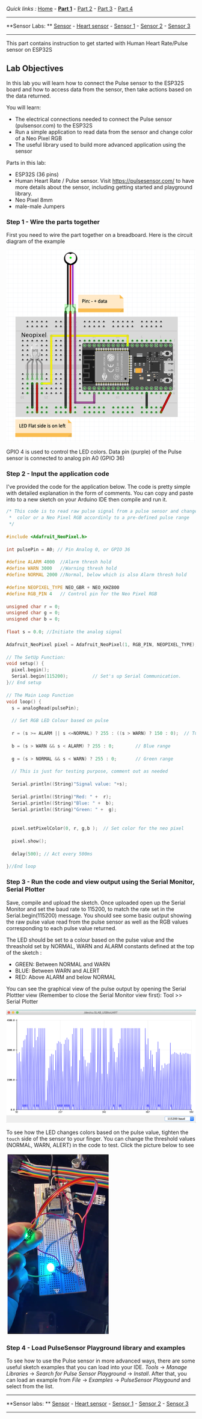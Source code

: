 
*Quick links :*
[Home](/README.md) - [**Part 1**](../part1/README.md) - [Part 2](../part2/README.md) - [Part 3](../part3/README.md) - [Part 4](../part4/README.md)

***
**Sensor Labs: ** [Sensor](./README.md) - [Heart sensor](./PULSE+RGB.md) - [Sensor 1](./SENSOR1.md) - [Sensor 2](./SENSOR2.md) - [Sensor 3](./SENSOR3.md)
***

This part contains instruction to get started with Human Heart Rate/Pulse sensor on ESP32S

## Lab Objectives

In this lab you will learn how to connect the Pulse sensor to the ESP32S board and how to access data from the sensor, then take actions based on the data returned.

You will learn:

- The electrical connections needed to connect the Pulse sensor (pulsensor.com) to the ESP32S
- Run a simple application to read data from the sensor and change color of a Neo Pixel RGB
- The useful library used to build more advanced application using the sensor

Parts in this lab:

- ESP32S (36 pins)
- Human Heart Rate / Pulse sensor. Visit https://pulsesensor.com/ to have more details about the sensor, including getting started and playground library.
- Neo Pixel 8mm 
- male-male Jumpers

### Step 1 - Wire the parts together

First you need to wire the part together on a breadboard. Here is the circuit diagram of the example

![ESP32S pulse wiring](../images/ESP32S+Pulse+Neopixel-LED.png)

GPIO 4 is used to control the LED colors. Data pin (purple) of the Pulse sensor is connected to analog pin A0 (GPIO 36)

### Step 2 - Input the application code

I've provided the code for the application below. The code is pretty simple with detailed explanation in the form of comments. You can copy and paste into to a new sketch on your Arduino IDE then compile and run it.


```C++
/* This code is to read raw pulse signal from a pulse sensor and change the 
 *  color or a Neo Pixel RGB accordinly to a pre-defined pulse range
 */

#include <Adafruit_NeoPixel.h>

int pulsePin = A0; // Pin Analog 0, or GPIO 36

#define ALARM 4000  //Alarm thresh hold
#define WARN 3000   //Warning thresh hold
#define NORMAL 2000 //Normal, below which is also Alarm thresh hold

#define NEOPIXEL_TYPE NEO_GBR + NEO_KHZ800
#define RGB_PIN 4   // Control pin for the Neo Pixel RGB

unsigned char r = 0;
unsigned char g = 0;
unsigned char b = 0;

float s = 0.0; //Initiate the analog signal

Adafruit_NeoPixel pixel = Adafruit_NeoPixel(1, RGB_PIN, NEOPIXEL_TYPE); // Initiate the neo pixel

// The SetUp Function:
void setup() {
  pixel.begin();
  Serial.begin(115200);         // Set's up Serial Communication. 
}// End setup

// The Main Loop Function
void loop() {
  s = analogRead(pulsePin);  
  
  // Set RGB LED Colour based on pulse
  
  r = (s >= ALARM || s <=NORMAL) ? 255 : ((s > WARN) ? 150 : 0);  // Turn the neo pixel RED if the pulse is above ALARM thresh hold or below the NORMAL thresh hold
  
  b = (s > WARN && s < ALARM) ? 255 : 0;        // Blue range
  
  g = (s > NORMAL && s < WARN) ? 255 : 0;       // Green range

  // This is just for testing purpose, comment out as needed

  Serial.println((String)"Signal value: "+s);
  
  Serial.println((String)"Red: " +  r);
  Serial.println((String)"Blue: " +  b);
  Serial.println((String)"Green: " +  g);
  
  
  pixel.setPixelColor(0, r, g,b );  // Set color for the neo pixel
  
  pixel.show();
  
  delay(500); // Act every 500ms
  
}//End loop

```

### Step 3 - Run the code and view output using the Serial Monitor, Serial Plotter

Save, compile and upload the sketch.  Once uploaded open up the Serial Monitor and set the baud rate to 115200, to match the rate set in the Serial.begin(115200) message.  You should see some basic output showing the raw pulse value read from the pulse sensor as well as the RGB values corresponding to each pulse value returned.  

The LED should be set to a colour based on the pulse value and the threashold set by NORMAL, WARN and ALARM constants defined at the top of the sketch :

- GREEN: Between NORMAL and WARN
- BLUE: Between WARN and ALERT
- RED: Above ALARM and below NORMAL

You can see the graphical view of the pulse output by opening the Serial Plottter view (Remember to close the Serial Monitor view first): Tool >> Serial Plotter

![Serial Plotter](../images/Pulse-output.png)

To see how the LED changes colors based on the pulse value, tighten the `touch` side of the sensor to your finger. You can change the threshold values (NORMAL, WARN, ALERT) in the code to test. Click the picture below to see

[![Heart sensor](../images/pulse-cover-image.png)](https://www.youtube.com/watch?v=-i0oZmwVW2M "Heart sensor")


### Step 4 - Load PulseSensor Playground library and examples

To see how to use the Pulse sensor in more advanced ways, there are some useful sketch examples that you can load into your IDE.  *Tools* -> *Manage Libraries* -> *Search for Pulse Sensor Playground* -> *Install*. After that, you can load an example from *File* -> *Examples* -> *PulseSensor Playgound* and select from the list.

***
**Sensor labs: ** [Sensor](./README.md) - [Heart sensor](./PULSE+RGB.md) - [Sensor 1](./SENSOR1.md) - [Sensor 2](./SENSOR2.md) - [Sensor 3](./SENSOR3.md)
***